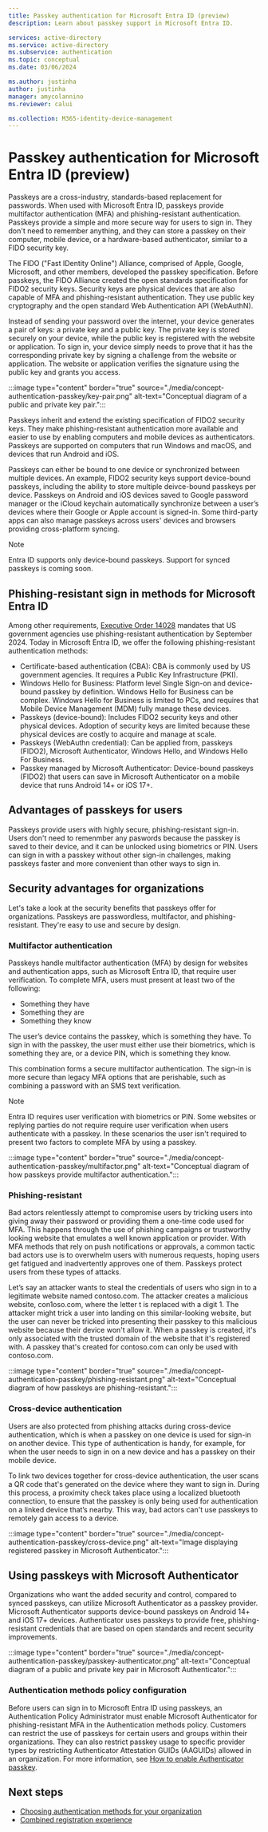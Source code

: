 ```yaml
---
title: Passkey authentication for Microsoft Entra ID (preview)
description: Learn about passkey support in Microsoft Entra ID.

services: active-directory
ms.service: active-directory
ms.subservice: authentication
ms.topic: conceptual
ms.date: 03/06/2024

ms.author: justinha
author: justinha
manager: amycolannino
ms.reviewer: calui

ms.collection: M365-identity-device-management
---
```

# Passkey authentication for Microsoft Entra ID (preview)

Passkeys are a cross-industry, standards-based replacement for passwords. When used with Microsoft Entra ID, passkeys provide multifactor authentication (MFA) and phishing-resistant authentication. Passkeys provide a simple and more secure way for users to sign in. They don't need to remember anything, and they can store a passkey on their computer, mobile device, or a hardware-based authenticator, similar to a FIDO security key.

The FIDO ("Fast IDentity Online") Alliance, comprised of Apple, Google, Microsoft, and other members, developed the passkey specification. Before passkeys, the FIDO Alliance created the open standards specification for FIDO2 security keys. Security keys are physical devices that are also capable of MFA and phishing-resistant authentication. They use public key cryptography and the open standard Web Authentication API (WebAuthN). 

Instead of sending your password over the internet, your device generates a pair of keys: a private key and a public key. The private key is stored securely on your device, while the public key is registered with the website or application. To sign in, your device simply needs to prove that it has the corresponding private key by signing a challenge from the website or application. The website or application verifies the signature using the public key and grants you access. 

:::image type="content" border="true" source="./media/concept-authentication-passkey/key-pair.png" alt-text="Conceptual diagram of a public and private key pair.":::

Passkeys inherit and extend the existing specification of FIDO2 security keys. They make phishing-resistant authentication more available and easier to use by enabling computers and mobile devices as authenticators. Passkeys are supported on computers that run Windows and macOS, and devices that run Android and iOS.

Passkeys can either be bound to one device or synchronized between multiple devices. An example, FIDO2 security keys support device-bound passkeys, including the ability to store multiple deivce-bound passkeys per device. Passkeys on Android and iOS devices saved to Google password manager or the iCloud keychain automatically synchronize between a user’s devices where their Google or Apple account is signed-in. Some third-party apps can also manage passkeys across users' devices and browsers providing cross-platform syncing. 

>[!Note]
>Entra ID supports only device-bound passkeys. Support for synced passkeys is coming soon.

## Phishing-resistant sign in methods for Microsoft Entra ID

Among other requirements, [Executive Order 14028](https://www.whitehouse.gov/briefing-room/presidential-actions/2021/05/12/executive-order-on-improving-the-nations-cybersecurity/) mandates that US government agencies use phishing-resistant authentication by September 2024. Today in Microsoft Entra ID, we offer the following phishing-resistant authentication methods: 

- Certificate-based authentication (CBA): CBA is commonly used by US government agencies. It requires a Public Key Infrastructure (PKI). 
- Windows Hello for Business: Platform level Single Sign-on and device-bound passkey by definition. Windows Hello for Business can be complex. Windows Hello for Business is limited to PCs, and requires that Mobile Device Management (MDM) fully manage these devices.  
- Passkeys (device-bound): Includes FIDO2 security keys and other physical devices. Adoption of security keys are limited because these physical devices are costly to acquire and manage at scale.
- Passkeys (WebAuthn credential): Can be applied from, passkeys (FIDO2), Microsoft Authenticator, Windows Hello, and Windows Hello For Business. 
- Passkey managed by Microsoft Authenticator: Device-bound passkeys (FIDO2) that users can save in Microsoft Authenticator on a mobile device that runs Android 14+ or iOS 17+.

## Advantages of passkeys for users

Passkeys provide users with highly secure, phishing-resistant sign-in. Users don't need to remenmber any paswords because the passkey is saved to their device, and it can be unlocked using biometrics or PIN. Users can sign in with a passkey without other sign-in challenges, making passkeys faster and more convenient than other ways to sign in.

## Security advantages for organizations

Let's take a look at the security benefits that passkeys offer for organizations. Passkeys are passwordless, multifactor, and phishing-resistant. They're easy to use and secure by design. 

### Multifactor authentication

Passkeys handle multifactor authentication (MFA) by design for websites and authentication apps, such as Microsoft Entra ID, that require user verification. To complete MFA, users must present at least two of the following: 

- Something they have 
- Something they are
- Something they know

The user’s device contains the passkey, which is something they have. To sign in with the passkey, the user must either use their biometrics, which is something they are, or a device PIN, which is something they know. 

This combination forms a secure multifactor authentication. The sign-in is more secure than legacy MFA options that are perishable, such as combining a password with an SMS text verification. 

>[!NOTE]
>Entra ID requires user verification with biometrics or PIN. Some websites or replying parties do not require require user verification when users authenticate with a passkey. In these scenarios the user isn't required to present two factors to complete MFA by using a passkey.  

:::image type="content" border="true" source="./media/concept-authentication-passkey/multifactor.png" alt-text="Conceptual diagram of how passkeys provide multifactor authentication.":::

### Phishing-resistant

Bad actors relentlessly attempt to compromise users by tricking users into giving away their password or providing them a one-time code used for MFA. This happens through the use of phishing campaigns or trustworthy looking website that emulates a well known application or provider. With MFA methods that rely on push notifications or approvals, a common tactic bad actors use is to overwhelm users with numerous requests, hoping users get fatigued and inadvertently approves one of them. Passkeys protect users from these types of attacks. 
 
Let’s say an attacker wants to steal the credentials of users who sign in to a legitimate website named contoso.com. The attacker creates a malicious website, con1oso.com, where the letter t is replaced with a digit 1. The attacker might trick a user into landing on this similar-looking website, but the user can never be tricked into presenting their passkey to this malicious website because their device won't allow it. When a passkey is created, it's only associated with the trusted domain of the website that it's registered with. A passkey that's created for contoso.com can only be used with contoso.com. 

:::image type="content" border="true" source="./media/concept-authentication-passkey/phishing-resistant.png" alt-text="Conceptual diagram of how passkeys are phishing-resistant.":::

### Cross-device authentication 

Users are also protected from phishing attacks during cross-device authentication, which is when a passkey on one device is used for sign-in on another device. This type of authentication is handy, for example, for when the user needs to sign in on a new device and has a passkey on their mobile device.  

To link two devices together for cross-device authentication, the user scans a QR code that's generated on the device where they want to sign in. During this process, a proximity check takes place using a localized bluetooth connection, to ensure that the passkey is only being used for authentication on a linked device that’s nearby. This way, bad actors can't use passkeys to remotely gain access to a device. 

:::image type="content" border="true" source="./media/concept-authentication-passkey/cross-device.png" alt-text="Image displaying registered passkey in Microsoft Authenticator.":::

## Using passkeys with Microsoft Authenticator

Organizations who want the added security and control, compared to synced passkeys, can utilize Microsoft Authenticator as a passkey provider. Microsoft Authenticator supports device-bound passkeys on Android 14+ and iOS 17+ devices. Authenticator uses passkeys to provide free, phishing-resistant credentials that are based on open standards and recent security improvements. 

:::image type="content" border="true" source="./media/concept-authentication-passkey/passkey-authenticator.png" alt-text="Conceptual diagram of a public and private key pair in Microsoft Authenticator.":::

### Authentication methods policy configuration

Before users can sign in to Microsoft Entra ID using passkeys, an Authentication Policy Administrator must enable Microsoft Authenticator for phishing-resistant MFA in the Authentication methods policy. Customers can restrict the use of passkeys for certain users and groups within their organizations. They can also restrict passkey usage to specific provider types by restricting Authenticator Attestation GUIDs (AAGUIDs) allowed in an organization. For more information, see [How to enable Authenticator passkey](how-to-enable-authenticator-passkey.md).

## Next steps

- [Choosing authentication methods for your organization](concept-authentication-methods.md)
- [Combined registration experience](concept-registration-mfa-sspr-combined.md)

